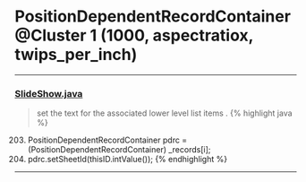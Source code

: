 # PositionDependentRecordContainer @Cluster 1 (1000, aspectratiox, twips_per_inch)

***

### [SlideShow.java](https://searchcode.com/codesearch/view/97394959/)
> set the text for the associated lower level list items . 
{% highlight java %}
203. PositionDependentRecordContainer pdrc = (PositionDependentRecordContainer) _records[i];
204. pdrc.setSheetId(thisID.intValue());
{% endhighlight %}

***


